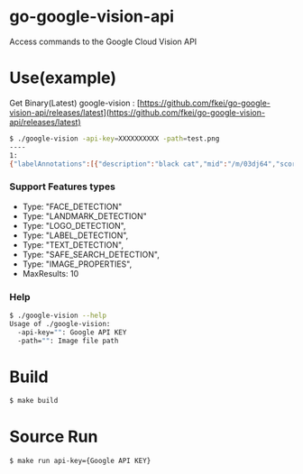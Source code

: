 # go-google-vision-api
Access commands to the Google Cloud Vision API

# Use(example)

Get Binary(Latest) google-vision : [https://github.com/fkei/go-google-vision-api/releases/latest](https://github.com/fkei/go-google-vision-api/releases/latest)

```sh
$ ./google-vision -api-key=XXXXXXXXXX -path=test.png
----
1:
{"labelAnnotations":[{"description":"black cat","mid":"/m/03dj64","score":0.88111246},{"description":"silhouette","mid":"/m/03thgk","score":0.87085229},{"description":"teapot","mid":"/m/01fh4r","score":0.52110529}],"safeSearchAnnotation":{"adult":"VERY_UNLIKELY","medical":"VERY_UNLIKELY","spoof":"VERY_UNLIKELY","violence":"UNLIKELY"}}
```

### Support Features types

- Type: "FACE_DETECTION"
- Type: "LANDMARK_DETECTION"
- Type: "LOGO_DETECTION",
- Type: "LABEL_DETECTION",
- Type: "TEXT_DETECTION",
- Type: "SAFE_SEARCH_DETECTION",
- Type: "IMAGE_PROPERTIES",
- MaxResults: 10


### Help

```sh
$ ./google-vision --help
Usage of ./google-vision:
  -api-key="": Google API KEY
  -path="": Image file path
```

# Build

```sh
$ make build
```

# Source Run

```sh
$ make run api-key={Google API KEY}
```
